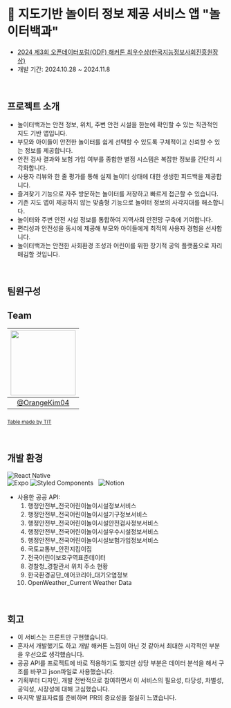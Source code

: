 # 🛝 지도기반 놀이터 정보 제공 서비스 앱 "놀이터백과"
- [2024 제3회 오픈데이터포럼(ODF) 해커톤 최우수상(한국지능정보사회진흥원장상)](https://www.odf.or.kr/hackathon/?q=YToxOntzOjEyOiJrZXl3b3JkX3R5cGUiO3M6MzoiYWxsIjt9&bmode=view&idx=126358409&t=board)
- 개발 기간: 2024.10.28 ~ 2024.11.8
&nbsp;

&nbsp;
## 프로젝트 소개
- 놀이터백과는 안전 정보, 위치, 주변 안전 시설을 한눈에 확인할 수 있는 직관적인 지도 기반 앱입니다.
- 부모와 아이들이 안전한 놀이터를 쉽게 선택할 수 있도록 구체적이고 신뢰할 수 있는 정보를 제공합니다.
- 안전 검사 결과와 보험 가입 여부를 종합한 별점 시스템은 복잡한 정보를 간단히 시각화합니다.
- 사용자 리뷰와 한 줄 평가를 통해 실제 놀이터 상태에 대한 생생한 피드백을 제공합니다.
- 즐겨찾기 기능으로 자주 방문하는 놀이터를 저장하고 빠르게 접근할 수 있습니다.
- 기존 지도 앱이 제공하지 않는 맞춤형 기능으로 놀이터 정보의 사각지대를 해소합니다.
- 놀이터와 주변 안전 시설 정보를 통합하여 지역사회 안전망 구축에 기여합니다.
- 편리성과 안전성을 동시에 제공해 부모와 아이들에게 최적의 사용자 경험을 선사합니다.
- 놀이터백과는 안전한 사회환경 조성과 어린이를 위한 장기적 공익 플랫폼으로 자리매김할 것입니다.
&nbsp;

&nbsp;
## 팀원구성
## Team
|<img src="https://avatars.githubusercontent.com/u/120697629?v=4" width="150" height="150"/>|
|:-:|
|[@OrangeKim04](https://github.com/OrangeKim04)|

<sub>[Table made by TIT](https://team-info-table.seondal.kr/)</sub>
&nbsp;

&nbsp;
## 개발 환경
 ![React Native](https://img.shields.io/badge/react_native-%2320232a.svg?style=for-the-badge&logo=react&logoColor=%2361DAFB) 	
 ![Expo](https://img.shields.io/badge/expo-1C1E24?style=for-the-badge&logo=expo&logoColor=#D04A37)
 ![Styled Components](https://img.shields.io/badge/styled--components-DB7093?style=for-the-badge&logo=styled-components&logoColor=white)
&nbsp; 
![Notion](https://img.shields.io/badge/Notion-%23000000.svg?style=for-the-badge&logo=notion&logoColor=white)
&nbsp;
- 사용한 공공 API:
  1. 행정안전부_전국어린이놀이시설정보서비스
  2. 행정안전부_전국어린이놀이시설기구정보서비스
  3. 행정안전부_전국어린이놀이시설안전검사정보서비스
  4. 행정안전부_전국어린이놀이시설우수시설정보서비스
  5. 행정안전부_전국어린이놀이시설보험가입정보서비스
  6. 국토교통부_안전지킴이집
  7. 전국어린이보호구역표준데이터
  8. 경찰청_경찰관서 위치 주소 현황
  9. 한국환경공단_에어코리아_대기오염정보
  10. OpenWeather_Current Weather Data
&nbsp;

&nbsp;
## 회고
- 이 서비스는 프론트만 구현했습니다.
- 혼자서 개발했기도 하고 개발 해커톤 느낌이 아닌 것 같아서 최대한 시각적인 부분을 우선으로 생각했습니다.
- 공공 API를 프로젝트에 바로 적용하기도 했지만 상당 부분은 데이터 분석을 해서 구조를 바꾸고 json파일로 사용했습니다.
- 기획부터 디자인, 개발 전반적으로 참여하면서 이 서비스의 필요성, 타당성, 차별성, 공익성, 시장성에 대해 고심했습니다.
- 마지막 발표자료를 준비하며 PR의 중요성을 절실히 느꼈습니다.
